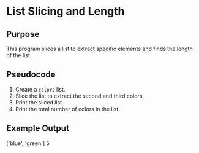 # List Slicing and Length

## Purpose
This program slices a list to extract specific elements and finds the length of the list.

## Pseudocode
1. Create a `colors` list.
2. Slice the list to extract the second and third colors.
3. Print the sliced list.
4. Print the total number of colors in the list.

## Example Output
['blue', 'green']
5

